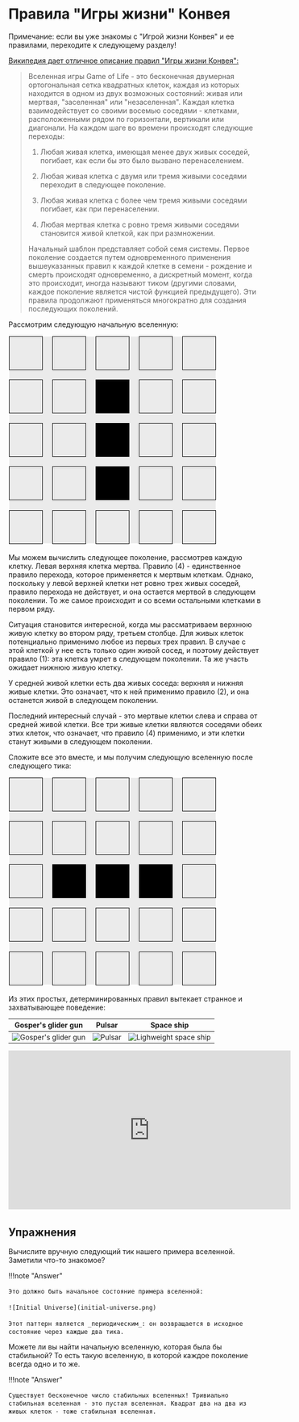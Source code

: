 # Правила "Игры жизни" Конвея

Примечание: если вы уже знакомы с "Игрой жизни Конвея" и ее правилами, переходите к следующему разделу!

[Википедия дает отличное описание правил "Игры жизни Конвея":][wikipedia]

> Вселенная игры Game of Life - это бесконечная двумерная ортогональная сетка квадратных клеток, каждая из которых находится в одном из двух возможных состояний: живая или мертвая, "заселенная" или "незаселенная". Каждая клетка взаимодействует со своими восемью соседями - клетками, расположенными рядом по горизонтали, вертикали или диагонали. На каждом шаге во времени происходят следующие переходы:
>
> 1. Любая живая клетка, имеющая менее двух живых соседей, погибает, как если бы это было вызвано перенаселением.
>
> 2. Любая живая клетка с двумя или тремя живыми соседями переходит в следующее поколение.
>
> 3. Любая живая клетка с более чем тремя живыми соседями погибает, как при перенаселении.
>
> 4. Любая мертвая клетка с ровно тремя живыми соседями становится живой клеткой, как при размножении.
>
> Начальный шаблон представляет собой семя системы. Первое поколение создается путем одновременного применения вышеуказанных правил к каждой клетке в семени - рождение и смерть происходят одновременно, а дискретный момент, когда это происходит, иногда называют тиком (другими словами, каждое поколение является чистой функцией предыдущего). Эти правила продолжают применяться многократно для создания последующих поколений.

[wikipedia]: https://ru.wikipedia.org/wiki/Игра_«Жизнь»

Рассмотрим следующую начальную вселенную:

![Initial Universe](initial-universe.png)

Мы можем вычислить следующее поколение, рассмотрев каждую клетку. Левая верхняя клетка мертва. Правило (4) - единственное правило перехода, которое применяется к мертвым клеткам. Однако, поскольку у левой верхней клетки нет ровно трех живых соседей, правило перехода не действует, и она остается мертвой в следующем поколении. То же самое происходит и со всеми остальными клетками в первом ряду.

Ситуация становится интересной, когда мы рассматриваем верхнюю живую клетку во втором ряду, третьем столбце. Для живых клеток потенциально применимо любое из первых трех правил. В случае с этой клеткой у нее есть только один живой сосед, и поэтому действует правило (1): эта клетка умрет в следующем поколении. Та же участь ожидает нижнюю живую клетку.

У средней живой клетки есть два живых соседа: верхняя и нижняя живые клетки. Это означает, что к ней применимо правило (2), и она останется живой в следующем поколении.

Последний интересный случай - это мертвые клетки слева и справа от средней живой клетки. Все три живые клетки являются соседями обеих этих клеток, что означает, что правило (4) применимо, и эти клетки станут живыми в следующем поколении.

Сложите все это вместе, и мы получим следующую вселенную после следующего тика:

![Следующая вселенная](next-universe.png)

Из этих простых, детерминированных правил вытекает странное и захватывающее поведение:

| Gosper's glider gun                                                                                | Pulsar                                                                                 | Space ship                                                                                                   |
| -------------------------------------------------------------------------------------------------- | -------------------------------------------------------------------------------------- | ------------------------------------------------------------------------------------------------------------ |
| ![Gosper's glider gun](https://upload.wikimedia.org/wikipedia/commons/e/e5/Gospers_glider_gun.gif) | ![Pulsar](https://upload.wikimedia.org/wikipedia/commons/0/07/Game_of_life_pulsar.gif) | ![Lighweight space ship](https://upload.wikimedia.org/wikipedia/commons/3/37/Game_of_life_animated_LWSS.gif) |

<iframe width="560" height="315" src="https://www.youtube.com/embed/C2vgICfQawE?si=n1byBqfGDFaKcJcB" title="YouTube video player" frameborder="0" allow="accelerometer; autoplay; clipboard-write; encrypted-media; gyroscope; picture-in-picture; web-share" referrerpolicy="strict-origin-when-cross-origin" allowfullscreen></iframe>

## Упражнения

Вычислите вручную следующий тик нашего примера вселенной. Заметили что-то знакомое?

!!!note "Answer"

    Это должно быть начальное состояние примера вселенной:

    ![Initial Universe](initial-universe.png)

    Этот паттерн является _периодическим_: он возвращается в исходное состояние через каждые два тика.

Можете ли вы найти начальную вселенную, которая была бы стабильной? То есть такую вселенную, в которой каждое поколение всегда одно и то же.

!!!note "Answer"

    Существует бесконечное число стабильных вселенных! Тривиально стабильная вселенная - это пустая вселенная. Квадрат два на два из живых клеток - тоже стабильная вселенная.
